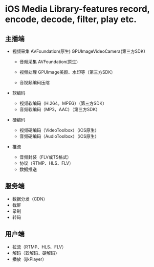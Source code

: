 # iOS Media Library-features record, encode, decode, filter, play etc.

## 主播端

* 视频采集 AVFoundation(原生) GPUImageVideoCamera(第三方SDK)

    * 音频采集 AVFoundation(原生)

    * 视频处理 GPUImage美颜、水印等（第三方SDK）

    * 音视频编码压缩

* 软编码

    * 视频软编码（H.264，MPEG）（第三方SDK）
    * 音频软编码（MP3，AAC）（第三方SDK）

* 硬编码

    * 视频硬编码（VideoToolbox）（iOS原生）
    * 音频硬编码（AudioToolbox）（iOS原生）

* 推流

    * 音频封装（FLV或TS格式）
    * 协议（RTMP、HLS、FLV）
    * 数据推送

## 服务端

* 数据分发（CDN）
* 截屏
* 录制
* 转码

## 用户端

* 拉流（RTMP、HLS、FLV）
* 解码（软解码、硬解码）
* 播放（ijkPlayer）





